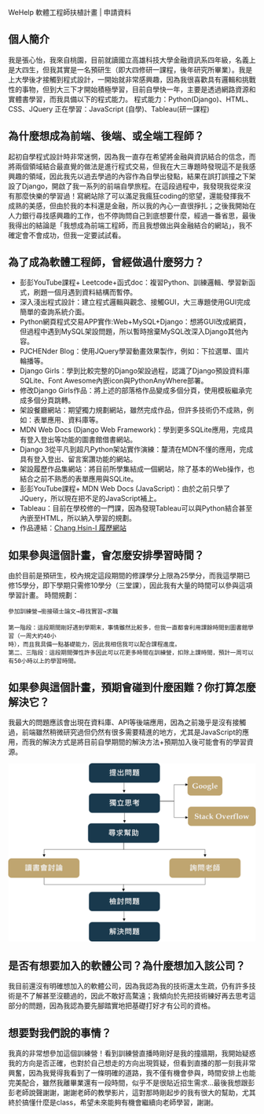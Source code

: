  WeHelp 軟體工程師扶植計畫 | 申請資料

## 個人簡介

我是張心怡，我來自桃園，目前就讀國立高雄科技大學金融資訊系四年級，名義上是大四生，但我其實是一名預研生（即大四修研一課程，後年研究所畢業）。我是上大學後才接觸到程式設計，一開始就非常感興趣，因為我很喜歡具有邏輯和挑戰性的事物，但到大三下才開始積極學習，目前自學快一年，主要是透過網路資源和實體書學習，而我具備以下的程式能力。
程式能力：Python(Django)、HTML、CSS、JQuery
正在學習：JavaScript (自學)、Tableau(研一課程)

## 為什麼想成為前端、後端、或全端工程師？
起初自學程式設計時非常迷惘，因為我一直存在希望將金融與資訊結合的信念，而將兩個領域結合最直覺的做法是進行程式交易，但我在大三專題時發現這不是我感興趣的領域，因此我先以過去學過的內容作為自學出發點，結果在誤打誤撞之下架設了Django，開啟了我一系列的前端自學旅程。在這段過程中，我發現我從來沒有那麼快樂的學習過！寫網站除了可以滿足我瘋狂coding的慾望，還能發揮我不成熟的美感，但由於我的本科還是金融，所以我的內心一直很掙扎；之後我開始在人力銀行尋找感興趣的工作，也不停詢問自己到底想要什麼，經過一番省思，最後我得出的結論是「我想成為前端工程師，而且我想做出與金融結合的網站」，我不確定會不會成功，但我一定要試試看。

## 為了成為軟體工程師，曾經做過什麼努力？
- 彭彭YouTube課程+ Leetcode+函式doc：複習Python、訓練邏輯、學習新函式，刷題一個月遇到資料結構而暫停。
- 深入淺出程式設計：建立程式邏輯與觀念、接觸GUI，大三專題使用GUI完成簡單的查詢系統介面。
- Python網頁程式交易APP實作:Web+MySQL+Django：想將GUI改成網頁，但過程中遇到MySQL架設問題，所以暫時捨棄MySQL改深入Django其他內容。
- PJCHENder Blog：使用JQuery學習動畫效果製作，例如：下拉選單、圖片輪播等。
- Django Girls：學到比較完整的Django架設過程，認識了Django預設資料庫SQLite、Font Awesome內嵌icon與PythonAnyWhere部署。
- 修改Django Girls作品：將上述的部落格作品變成多個分頁，使用模板繼承完成多個分頁跳轉。
- 架設餐廳網站：期望獨力規劃網站，雖然完成作品，但許多技術仍不成熟，例如：表單應用、資料庫等。
- MDN Web Docs (Django Web Framework)：學到更多SQLite應用，完成具有登入登出等功能的圖書館借書網站。
- Django 3從平凡到超凡Python架站實作演練：釐清在MDN不懂的應用，完成具有登入登出、留言案讚功能的網站。
- 架設履歷作品集網站：將目前所學集結成一個網站，除了基本的Web操作，也結合之前不熟悉的表單應用與SQLite。
- 彭彭YouTube課程+ MDN Web Docs (JavaScript)：由於之前只學了JQuery，所以現在把不足的JavaScript補上。
- Tableau：</b>目前在學校修的一門課，因為發現Tableau可以與Python結合甚至內嵌至HTML，所以納入學習的規劃。
- 作品連結：<a href="https://github.com/HsinI65018/django.git" target="_blank">Chang Hsin-I 履歷網站</a>

## 如果參與這個計畫，會怎麼安排學習時間？
由於目前是預研生，校內規定這段期間的修課學分上限為25學分，而我這學期已修15學分，即下學期只需修10學分（三堂課），因此我有大量的時間可以參與這項學習計畫。
時間規劃：
  ```  
  參加訓練營→銜接碩士論文→尋找實習→求職

  第一階段：這段期間剛好遇到學期末，事情雖然比較多，但我一直都會利用課餘時間到圖書館學習（一周大約40小
  時），而且我具備一點基礎能力，因此我相信我可以配合課程進度。
  第二、三階段：這段期間彈性許多因此可以花更多時間在訓練營，扣除上課時間，預計一周可以有50小時以上的學習時間。
```
## 如果參與這個計畫，預期會碰到什麼困難？你打算怎麼解決它？
我最大的問題應該會出現在資料庫、API等後端應用，因為之前幾乎是沒有接觸過，前端雖然稍微研究過但仍然有很多需要精進的地方，尤其是JavaScript的應用，而我的解決方式是將目前自學期間的解決方法+預期加入後可能會有的學習資源。

<img src="process.png">

## 是否有想要加入的軟體公司？為什麼想加入該公司？
我目前還沒有明確想加入的軟體公司，因為我認為我的技術還太生疏，仍有許多技術是不了解甚至沒聽過的，因此不敢好高騖遠；我傾向於先把技術練好再去思考這部分的問題，因為我認為要先腳踏實地把基礎打好才有公司的資格。
    
## 想要對我們說的事情？
我真的非常想參加這個訓練營！看到訓練營直播時剛好是我的撞牆期，我開始疑惑我的方向是否正確，也對於自己想走的方向出現質疑，但看到直播的那一刻我非常興奮，因為我覺得我看到了一條明確的道路，我不僅有機會參與，時間安排上也能完美配合，雖然我離畢業還有一段時間，似乎不是很貼近招生需求…最後我想跟彭彭老師說聲謝謝，謝謝老師的教學影片，這對那時剛起步的我有很大的幫助，尤其終於搞懂什麼是class，希望未來能夠有機會繼續向老師學習，謝謝。
